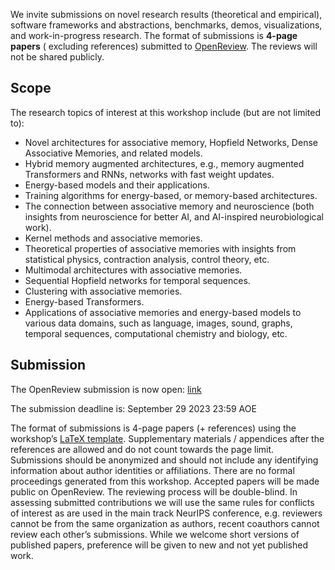 <base target="_blank">

We invite submissions on novel research results (theoretical and empirical),
software frameworks and abstractions, benchmarks, demos, visualizations, and
work-in-progress research. The format of submissions is **4-page papers** (
excluding references) submitted to [OpenReview](https://openreview.net/group?id=NeurIPS.cc/2023/Workshop/AMHN). The reviews will not be shared publicly.

## Scope

The research topics of interest at this workshop include (but are not limited
to):

- Novel architectures for associative memory, Hopfield Networks, Dense
  Associative Memories, and related models.
- Hybrid memory augmented architectures, e.g., memory augmented Transformers and
  RNNs, networks with fast weight updates.
- Energy-based models and their applications.
- Training algorithms for energy-based, or memory-based architectures.
- The connection between associative memory and neuroscience (both insights from
  neuroscience for better AI, and AI-inspired neurobiological work).
- Kernel methods and associative memories.
- Theoretical properties of associative memories with insights from statistical
  physics, contraction analysis, control theory, etc.
- Multimodal architectures with associative memories.
- Sequential Hopfield networks for temporal sequences.
- Clustering with associative memories.
- Energy-based Transformers.
- Applications of associative memories and energy-based models to various data
  domains, such as language, images, sound, graphs, temporal sequences,
  computational chemistry and biology, etc.

## Submission

The OpenReview submission is now open: [link](https://openreview.net/group?id=NeurIPS.cc/2023/Workshop/AMHN)

The submission deadline is: September 29 2023 23:59 AOE

The format of submissions is 4-page papers (+ references) using the workshop’s
[LaTeX template](). Supplementary materials / appendices after the references
are allowed and do not count towards the page limit. Submissions should be
anonymized and should not include any identifying information about author
identities or affiliations. There are no formal proceedings generated from this
workshop. Accepted papers will be made public on OpenReview. The reviewing
process will be double-blind. In assessing submitted contributions we will use
the same rules for conflicts of interest as are used in the main track NeurIPS
conference, e.g. reviewers cannot be from the same organization as authors,
recent coauthors cannot review each other’s submissions. While we welcome short
versions of published papers, preference will be given to new and not yet
published work.
